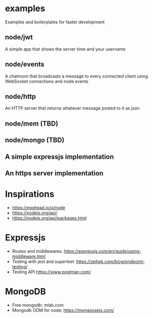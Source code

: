 # examples

Examples and boilerplates for faster development

## node/jwt

A simple app that shows the server time and your username

## node/events

A chatroom that broadcasts a message to every connected client using WebSocket connections and node events

## node/http

An HTTP server that returns whatever message posted to it as json

## node/mem (TBD)

## node/mongo (TBD)

## A simple expressjs implementation

## An https server implementation

# Inspirations

- https://egghead.io/q/node
- https://nodejs.org/api/
- https://nodejs.org/api/packages.html

# Expressjs

- Routes and middlewares: https://expressjs.com/en/guide/using-middleware.html
- Testing with jest and supertest: https://zellwk.com/blog/endpoint-testing/
- Testing API https://www.postman.com/

# MongoDB

- Free mongodb: mlab.com
- Mongodb ODM for node: https://mongoosejs.com/
